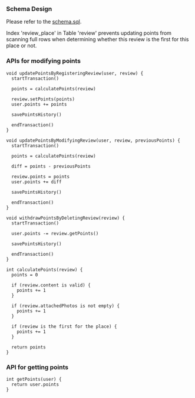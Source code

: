 ### Schema Design
Please refer to the [schema.sql](schema.sql).

Index 'review_place' in Table 'review' prevents updating points from scanning full rows
when determining whether this review is the first for this place or not.

### APIs for modifying points
```
void updatePointsByRegisteringReview(user, review) {
  startTransaction()
  
  points = calculatePoints(review)
  
  review.setPoints(points)
  user.points += points
  
  savePointsHistory()
  
  endTransaction()
}
```

```
void updatePointsByModifyingReview(user, review, previousPoints) {
  startTransaction()
  
  points = calculatePoints(review)
  
  diff = points - previousPoints
  
  review.points = points
  user.points += diff
  
  savePointsHistory()
  
  endTransaction()
}
```

```
void withdrawPointsByDeletingReview(review) {
  startTransaction()
  
  user.points -= review.getPoints()
  
  savePointsHistory()
  
  endTransaction()
}
```

```
int calculatePoints(review) {
  points = 0
  
  if (review.content is valid) {
    points += 1
  }
  
  if (review.attachedPhotos is not empty) {
    points += 1
  }
  
  if (review is the first for the place) {
    points += 1
  }
  
  return points
}
```

### API for getting points
```
int getPoints(user) {
  return user.points
}
```